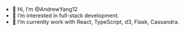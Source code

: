 - 👋 Hi, I’m @AndrewYang12
- 👀 I’m interested in full-stack development.
- 🌱 I’m currently work with React, TypeScript, d3, Flask, Cassandra.

<!---
AndrewYang12/AndrewYang12 is a ✨ special ✨ repository because its `README.md` (this file) appears on your GitHub profile.
You can click the Preview link to take a look at your changes.
--->
